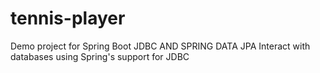 # tennis-player
Demo project for Spring Boot JDBC AND SPRING DATA JPA
Interact with databases using Spring's support for JDBC